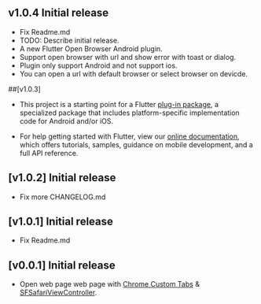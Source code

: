 ## v1.0.4 Initial release

* Fix Readme.md
* TODO: Describe initial release.
* A new Flutter Open Browser Android plugin.
* Support open browser with url and show error with toast or dialog.
* Plugin only support Android and not support ios.
* You can open a url with default browser or select browser on devicde.

##[v1.0.3]

* This project is a starting point for a Flutter
[plug-in package](https://flutter.dev/developing-packages/),
a specialized package that includes platform-specific implementation code for
Android and/or iOS.

* For help getting started with Flutter, view our
[online documentation](https://flutter.dev/docs), which offers tutorials,
samples, guidance on mobile development, and a full API reference.

## [v1.0.2] Initial release

* Fix more CHANGELOG.md

## [v1.0.1] Initial release

* Fix Readme.md

## [v0.0.1] Initial release

* Open web page web page with
[Chrome Custom Tabs](https://developer.chrome.com/multidevice/android/customtabs) &
[SFSafariViewController](https://developer.apple.com/documentation/safariservices/sfsafariviewcontroller).